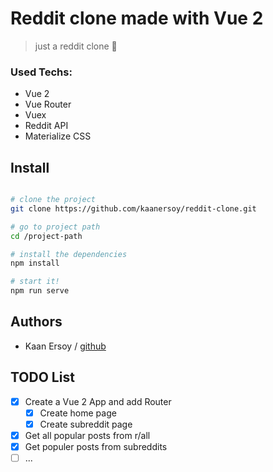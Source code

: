 # Reddit clone made with Vue 2

> just a reddit clone 🐶

### Used Techs:

- Vue 2
- Vue Router
- Vuex
- Reddit API
- Materialize CSS

## Install

```bash

# clone the project
git clone https://github.com/kaanersoy/reddit-clone.git

# go to project path
cd /project-path

# install the dependencies
npm install

# start it!
npm run serve

```

## Authors

- Kaan Ersoy / [github](https://github.com/kaanersoy)

## TODO List

- [x] Create a Vue 2 App and add Router
  - [x] Create home page
  - [x] Create subreddit page
- [x] Get all popular posts from r/all
- [x] Get populer posts from subreddits
- [ ] ...
